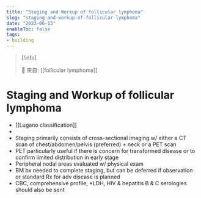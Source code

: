 ```yaml
---
title: "Staging and Workup of follicular lymphoma"
slug: "staging-and-workup-of-follicular-lymphoma"
date: "2023-06-13"
enableToc: false
tags:
- building
---
```


> [!info]
>
> 🌱 來自: [[follicular lymphoma]]

# Staging and Workup of follicular lymphoma

* [[Lugano classification]]
* 
* Staging primarily consists of cross-sectional imaging w/ either a CT scan of chest/abdomen/pelvis (preferred) ± neck or a PET scan
* PET particularly useful if there is concern for transformed disease or to confirm limited distribution in early stage
* Peripheral nodal areas evaluated w/ physical exam
* BM bx needed to complete staging, but can be deferred if observation or standard Rx for adv disease is planned
* CBC, comprehensive profile,
*LDH, HIV & hepatitis B & C serologies should also be sent
